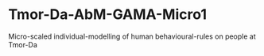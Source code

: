 # Tmor-Da-AbM-GAMA-Micro1
Micro-scaled individual-modelling of human behavioural-rules on people at Tmor-Da
